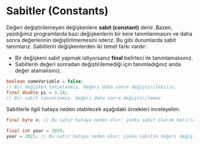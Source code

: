# Sabitler (Constants)

Değeri değiştirilemeyen değişkenlere **sabit (constant)** denir. Bazen, yazdığımız programlarda bazı değişkenlerin bir kere tanımlanmasını ve daha sonra değerlerinin değiştirilmemesini isteriz. Bu gibi durumlarda sabit tanımlarız. Sabitlerin değişkenlerden iki temel farkı vardır:

- Bir değişkeni sabit yapmak istiyorsanız **final** belirteci ile tanımlamalısınız.
- Sabitlerin değeri sonradan değiştirilemediği için tanımladığınız anda değer atamalısınız.

```java
boolean someVariable = false;
// Bir değişken tanımlanmış. Değeri daha sonra değiştirilebilir.
final double pi = 3.14;
// Bir sabit tanımlanmış. Değeri daha sonra değiştirilemez.
```

Sabitlerle ilgili hataya neden olabilecek aşağıdaki örnekleri inceleyelim:

```java
final byte x; // Bu satır hataya neden olur; çünkü sabit olarak belirlenmesine rağmen bir değer atanmamış
```

```java
final int year = 2020;
year = 2021; // Bu satır hataya neden olur; çünkü sabitin değeri değiştirmeye çalışılıyor
```
